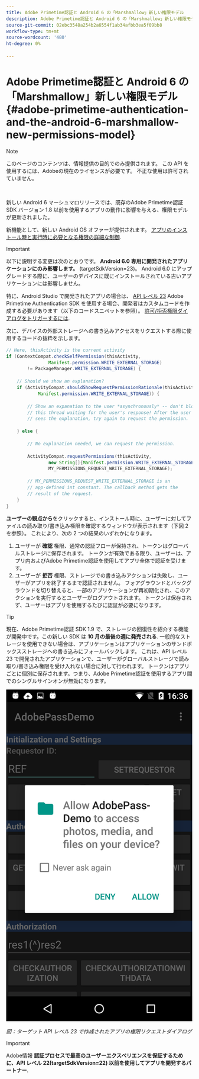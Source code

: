 ```yaml
---
title: Adobe Primetime認証と Android 6 の「Marshmallow」新しい権限モデル
description: Adobe Primetime認証と Android 6 の「Marshmallow」新しい権限モデル
source-git-commit: 02ebc3548a254b2a6554f1ab34afbb3ea5f09bb8
workflow-type: tm+mt
source-wordcount: '480'
ht-degree: 0%

---
```


# Adobe Primetime認証と Android 6 の「Marshmallow」新しい権限モデル {#adobe-primetime-authentication-and-the-android-6-marshmallow-new-permissions-model}

>[!NOTE]
>
>このページのコンテンツは、情報提供の目的でのみ提供されます。 この API を使用するには、Adobeの現在のライセンスが必要です。 不正な使用は許可されていません。

</br>

新しい Android 6 マーシュマロリリースでは、既存のAdobe Primetime認証 SDK バージョン 1.8 以前を使用するアプリの動作に影響を与える、権限モデルが更新されました。

新機能として、新しい Android OS オファーが提供されます。 [アプリのインストール時と実行時に必要となる権限の詳細な制御](https://developer.android.com/about/versions/marshmallow/android-6.0-changes.html).

>[!IMPORTANT]
>
>以下に説明する変更は次のとおりです。 **Android 6.0 専用に開発されたアプリケーションにのみ影響します。** (targetSdkVersion=23)。 Android 6.0 にアップグレードする際に、ユーザーのデバイスに既にインストールされている古いアプリケーションには影響しません。


特に、Android Studio で開発されたアプリの場合は、 [API レベル 23](http://developer.android.com/sdk/api_diff/23/changes.html) Adobe Primetime Authentication SDK を使用する場合、開発者はカスタムコードを作成する必要があります（以下のコードスニペットを参照）。 [許可/拒否権限ダイアログをトリガーするには](https://developer.android.com/training/permissions/requesting.html).

次に、デバイスの外部ストレージへの書き込みアクセスをリクエストする際に使用するコードの抜粋を示します。

```java
// Here, thisActivity is the current activity
if (ContextCompat.checkSelfPermission(thisActivity,
                Manifest.permission.WRITE_EXTERNAL_STORAGE)
        != PackageManager.WRITE_EXTERNAL_STORAGE) {

    // Should we show an explanation?
    if (ActivityCompat.shouldShowRequestPermissionRationale(thisActivity,
            Manifest.permission.WRITE_EXTERNAL_STORAGE)) {

        // Show an expanation to the user *asynchronously* -- don't block
        // this thread waiting for the user's response! After the user
        // sees the explanation, try again to request the permission.

    } else {

        // No explanation needed, we can request the permission.

        ActivityCompat.requestPermissions(thisActivity,
                new String[]{Manifest.permission.WRITE_EXTERNAL_STORAGE},
                MY_PERMISSIONS_REQUEST_WRITE_EXTERNAL_STORAGE);

        // MY_PERMISSIONS_REQUEST_WRITE_EXTERNAL_STORAGE is an
        // app-defined int constant. The callback method gets the
        // result of the request.
    }
}
```




**ユーザーの観点から**&#x200B;をクリックすると、インストール時に、ユーザーに対してファイルの読み取り/書き込み権限を確認するウィンドウが表示されます（下図 2 を参照）。 これにより、次の 2 つの結果のいずれかになります。

1. ユーザーが **確認** 権限、通常の認証フローが保持され、トークンはグローバルストレージに保存されます。 トークンが有効である限り、ユーザーは、アプリ内およびAdobe Primetime認証を使用してアプリ全体で認証を受けます。
1. ユーザーが **拒否** 権限、ストレージでの書き込みアクションは失敗し、ユーザーがアプリを終了するまで認証されません。 フォアグラウンドとバックグラウンドを切り替えると、一部のアプリケーションが再初期化され、このアクションを実行するとユーザーがログアウトされます。 トークンは保存されず、ユーザーはアプリを使用するたびに認証が必要になります。


>[!TIP]
>
>現在、Adobe Primetime認証 SDK 1.9 で、ストレージの回復性を紹介する機能が開発中です。この新しい SDK は **10 月の最後の週に発売される**. 一般的なストレージを使用できない場合は、アプリケーションはアプリケーションのサンドボックスストレージへの書き込みにフォールバックします。 これは、API レベル 23 で開発されたアプリケーションで、ユーザーがグローバルストレージで読み取り/書き込み権限を受け入れない場合に対して行われます。 トークンはアプリごとに個別に保存されます。つまり、Adobe Primetime認証を使用するアプリ間でのシングルサインオンが無効になります。


![](assets/android-permissions-request.png)

*図：ターゲット API レベル 23 で作成されたアプリの権限リクエストダイアログ*

>[!IMPORTANT]
>
> Adobe情報 **認証プロセスで最高のユーザーエクスペリエンスを保証するために、API レベル 22(targetSdkVersion=22) 以前を使用してアプリを開発するパートナー**.
